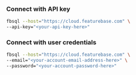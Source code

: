 ### Connect with API key

```sh
fbsql --host="https://cloud.featurebase.com" \
--api-key="<your-api-key-here>"
```

### Connect with user credentials

```sh
fbsql --host="https://cloud.featurebase.com" \
--email="<your-account-email-address-here>" \
--password="<your-account-password-here>"
```
